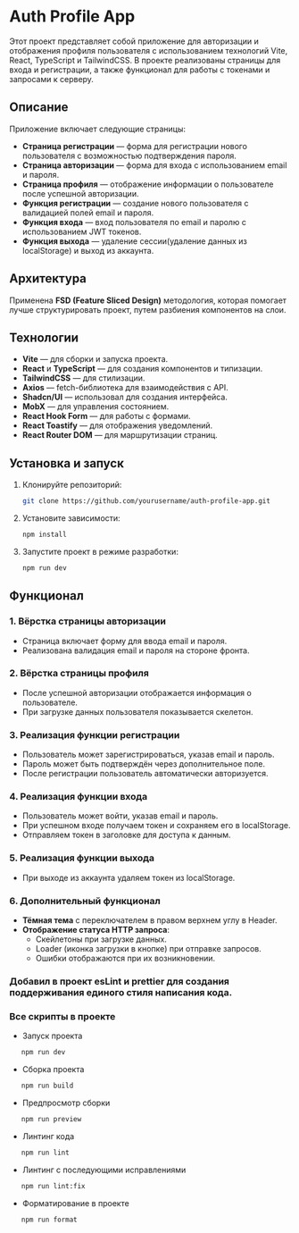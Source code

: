 # Auth Profile App

Этот проект представляет собой приложение для авторизации и отображения профиля пользователя с использованием технологий Vite, React, TypeScript и TailwindCSS. В проекте реализованы страницы для входа и регистрации, а также функционал для работы с токенами и запросами к серверу.

## Описание

Приложение включает следующие страницы:

- **Страница регистрации** — форма для регистрации нового пользователя с возможностью подтверждения пароля.
- **Страница авторизации** — форма для входа с использованием email и пароля.
- **Страница профиля** — отображение информации о пользователе после успешной авторизации.
- **Функция регистрации** — создание нового пользователя с валидацией полей email и пароля.
- **Функция входа** — вход пользователя по email и паролю с использованием JWT токенов.
- **Функция выхода** — удаление сессии(удаление данных из localStorage) и выход из аккаунта.

## Архитектура

Применена **FSD (Feature Sliced Design)** методология, которая помогает лучше структурировать проект, путем разбиения компонентов на слои.

## Технологии

- **Vite** — для сборки и запуска проекта.
- **React** и **TypeScript** — для создания компонентов и типизации.
- **TailwindCSS** — для стилизации.
- **Axios** — fetch-библиотека для взаимодействия с API.
- **Shadcn/UI** — использовал для создания интерфейса.
- **MobX** — для управления состоянием.
- **React Hook Form** — для работы с формами.
- **React Toastify** — для отображения уведомлений.
- **React Router DOM** — для маршрутизации страниц.

## Установка и запуск

1. Клонируйте репозиторий:

    ```bash
    git clone https://github.com/yourusername/auth-profile-app.git
    ```

2. Установите зависимости:

    ```bash
    npm install
    ```

3. Запустите проект в режиме разработки:

    ```bash
    npm run dev
    ```

## Функционал

### 1. Вёрстка страницы авторизации

- Страница включает форму для ввода email и пароля.
- Реализована валидация email и пароля на стороне фронта.

### 2. Вёрстка страницы профиля

- После успешной авторизации отображается информация о пользователе.
- При загрузке данных пользователя показывается скелетон.

### 3. Реализация функции регистрации

- Пользователь может зарегистрироваться, указав email и пароль.
- Пароль может быть подтверждён через дополнительное поле.
- После регистрации пользователь автоматически авторизуется.

### 4. Реализация функции входа

- Пользователь может войти, указав email и пароль.
- При успешном входе получаем токен и сохраняем его в localStorage.
- Отправляем токен в заголовке для доступа к данным.

### 5. Реализация функции выхода

- При выходе из аккаунта удаляем токен из localStorage.

### 6. Дополнительный функционал

- **Тёмная тема** с переключателем в правом верхнем углу в Header.
- **Отображение статуса HTTP запроса**:
    - Скейлетоны при загрузке данных.
    - Loader (иконка загрузки в кнопке) при отправке запросов.
    - Ошибки отображаются при их возникновении.

### Добавил в проект esLint и prettier для создания поддерживания единого стиля написания кода.

### Все скрипты в проекте

- Запуск проекта
 ```bash
    npm run dev
 ```
- Сборка проекта
 ```bash
    npm run build
 ```
- Предпросмотр сборки
 ```bash
    npm run preview
 ```
- Линтинг кода
 ```bash
    npm run lint
 ```
- Линтинг с последующими исправлениями
 ```bash
    npm run lint:fix
 ```
- Форматирование в проекте
 ```bash
    npm run format
 ```
